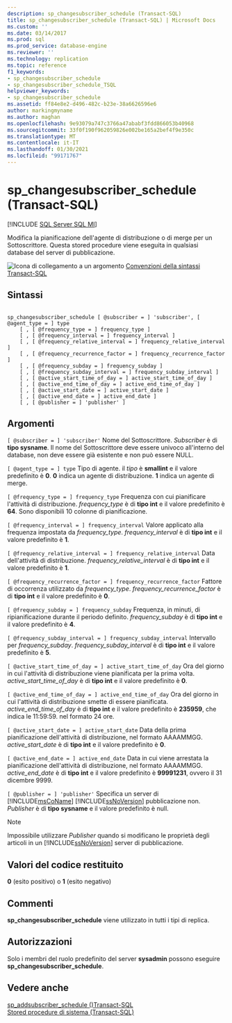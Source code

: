 ```yaml
---
description: sp_changesubscriber_schedule (Transact-SQL)
title: sp_changesubscriber_schedule (Transact-SQL) | Microsoft Docs
ms.custom: ''
ms.date: 03/14/2017
ms.prod: sql
ms.prod_service: database-engine
ms.reviewer: ''
ms.technology: replication
ms.topic: reference
f1_keywords:
- sp_changesubscriber_schedule
- sp_changesubscriber_schedule_TSQL
helpviewer_keywords:
- sp_changesubscriber_schedule
ms.assetid: ff84e8e2-d496-482c-b23e-38a6626596e6
author: markingmyname
ms.author: maghan
ms.openlocfilehash: 9e93079a747c3766a47ababf3fdd866053b40968
ms.sourcegitcommit: 33f0f190f962059826e002be165a2bef4f9e350c
ms.translationtype: MT
ms.contentlocale: it-IT
ms.lasthandoff: 01/30/2021
ms.locfileid: "99171767"
---
```

# <a name="sp_changesubscriber_schedule-transact-sql"></a>sp_changesubscriber_schedule (Transact-SQL)
[!INCLUDE [SQL Server SQL MI](../../includes/applies-to-version/sql-asdbmi.md)]

  Modifica la pianificazione dell'agente di distribuzione o di merge per un Sottoscrittore. Questa stored procedure viene eseguita in qualsiasi database del server di pubblicazione.  
  
 ![Icona di collegamento a un argomento](../../database-engine/configure-windows/media/topic-link.gif "Icona di collegamento a un argomento") [Convenzioni della sintassi Transact-SQL](../../t-sql/language-elements/transact-sql-syntax-conventions-transact-sql.md)  
  
## <a name="syntax"></a>Sintassi  
  
```  
  
sp_changesubscriber_schedule [ @subscriber = ] 'subscriber', [ @agent_type = ] type  
    [ , [ @frequency_type = ] frequency_type ]  
    [ , [ @frequency_interval = ] frequency_interval ]  
    [ , [ @frequency_relative_interval = ] frequency_relative_interval ]  
    [ , [ @frequency_recurrence_factor = ] frequency_recurrence_factor ]  
    [ , [ @frequency_subday = ] frequency_subday ]  
    [ , [ @frequency_subday_interval = ] frequency_subday_interval ]  
    [ , [ @active_start_time_of_day = ] active_start_time_of_day ]  
    [ , [ @active_end_time_of_day = ] active_end_time_of_day ]  
    [ , [ @active_start_date = ] active_start_date ]  
    [ , [ @active_end_date = ] active_end_date ]  
    [ , [ @publisher = ] 'publisher' ]  
```  
  
## <a name="arguments"></a>Argomenti  
`[ @subscriber = ] 'subscriber'` Nome del Sottoscrittore. *Subscriber* è di **tipo sysname**. Il nome del Sottoscrittore deve essere univoco all'interno del database, non deve essere già esistente e non può essere NULL.  
  
`[ @agent_type = ] type` Tipo di agente. il *tipo* è **smallint** e il valore predefinito è **0**. **0** indica un agente di distribuzione. **1** indica un agente di merge.  
  
`[ @frequency_type = ] frequency_type` Frequenza con cui pianificare l'attività di distribuzione. *frequency_type* è di **tipo int** e il valore predefinito è **64**. Sono disponibili 10 colonne di pianificazione.  
  
`[ @frequency_interval = ] frequency_interval` Valore applicato alla frequenza impostata da *frequency_type*. *frequency_interval* è di **tipo int** e il valore predefinito è **1**.  
  
`[ @frequency_relative_interval = ] frequency_relative_interval` Data dell'attività di distribuzione. *frequency_relative_interval* è di **tipo int** e il valore predefinito è **1**.  
  
`[ @frequency_recurrence_factor = ] frequency_recurrence_factor` Fattore di occorrenza utilizzato da *frequency_type*. *frequency_recurrence_factor* è di **tipo int** e il valore predefinito è **0**.  
  
`[ @frequency_subday = ] frequency_subday` Frequenza, in minuti, di ripianificazione durante il periodo definito. *frequency_subday* è di **tipo int** e il valore predefinito è **4**.  
  
`[ @frequency_subday_interval = ] frequency_subday_interval` Intervallo per *frequency_subday*. *frequency_subday_interval* è di **tipo int** e il valore predefinito è **5**.  
  
`[ @active_start_time_of_day = ] active_start_time_of_day` Ora del giorno in cui l'attività di distribuzione viene pianificata per la prima volta. *active_start_time_of_day* è di **tipo int** e il valore predefinito è **0**.  
  
`[ @active_end_time_of_day = ] active_end_time_of_day` Ora del giorno in cui l'attività di distribuzione smette di essere pianificata. *active_end_time_of_day* è di **tipo int** e il valore predefinito è **235959**, che indica le 11:59:59. nel formato 24 ore.  
  
`[ @active_start_date = ] active_start_date` Data della prima pianificazione dell'attività di distribuzione, nel formato AAAAMMGG. *active_start_date* è di **tipo int** e il valore predefinito è **0**.  
  
`[ @active_end_date = ] active_end_date` Data in cui viene arrestata la pianificazione dell'attività di distribuzione, nel formato AAAAMMGG. *active_end_date* è di **tipo int** e il valore predefinito è **99991231**, ovvero il 31 dicembre 9999.  
  
`[ @publisher = ] 'publisher'` Specifica un server di [!INCLUDE[msCoName](../../includes/msconame-md.md)] [!INCLUDE[ssNoVersion](../../includes/ssnoversion-md.md)] pubblicazione non. *Publisher* è di **tipo sysname** e il valore predefinito è null.  
  
> [!NOTE]  
>  Impossibile utilizzare *Publisher* quando si modificano le proprietà degli articoli in un [!INCLUDE[ssNoVersion](../../includes/ssnoversion-md.md)] server di pubblicazione.  
  
## <a name="return-code-values"></a>Valori del codice restituito  
 **0** (esito positivo) o **1** (esito negativo)  
  
## <a name="remarks"></a>Commenti  
 **sp_changesubscriber_schedule** viene utilizzato in tutti i tipi di replica.  
  
## <a name="permissions"></a>Autorizzazioni  
 Solo i membri del ruolo predefinito del server **sysadmin** possono eseguire **sp_changesubscriber_schedule**.  
  
## <a name="see-also"></a>Vedere anche  
 [sp_addsubscriber_schedule &#40;&#41;Transact-SQL ](../../relational-databases/system-stored-procedures/sp-addsubscriber-schedule-transact-sql.md)   
 [Stored procedure di sistema &#40;Transact-SQL&#41;](../../relational-databases/system-stored-procedures/system-stored-procedures-transact-sql.md)  
  
  
